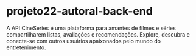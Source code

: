 # projeto22-autoral-back-end
A API CineSeries é uma plataforma para amantes de filmes e séries compartilharem listas, avaliações e recomendações. Explore, descubra e conecte-se com outros usuários apaixonados pelo mundo do entretenimento.
